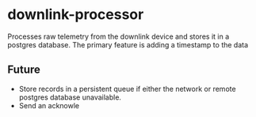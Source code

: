 # downlink-processor

Processes raw telemetry from the downlink device and stores it in a postgres database.  The primary feature is adding a
timestamp to the data


## Future

* Store records in a persistent queue if either the network or remote postgres database unavailable.
* Send an acknowle